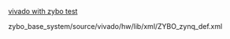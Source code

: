 
[vivado with zybo test](http://yuki-sato.com/wordpress/2014/12/30/zynq4/)


zybo_base_system/source/vivado/hw/lib/xml/ZYBO_zynq_def.xml


